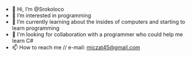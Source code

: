 - 👋 Hi, I’m @Srokoloco
- 👀 I’m interested in programming
- 🌱 I’m currently learning about the insides of computers and starting to learn programming
- 💞️ I'm looking for collaboration with a programmer who could help me learn C#
- 📫 How to reach me // e-mail: miczat45@gmail.com

<!---
Srokoloco/Srokoloco is a ✨ special ✨ repository because its `README.md` (this file) appears on your GitHub profile.
You can click the Preview link to take a look at your changes.
--->
